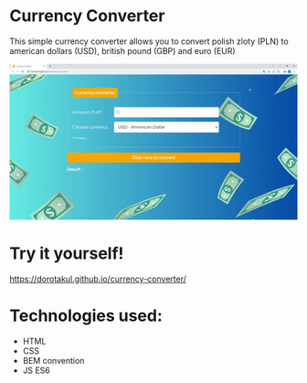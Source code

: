 # Currency Converter
This simple currency converter allows you to convert polish zloty (PLN) to american dollars (USD), british pound (GBP) and euro (EUR)

![](https://github.com/DorotaKul/currency-converter/blob/main/images/currency.gif?raw=true)
# Try it yourself!
https://dorotakul.github.io/currency-converter/

# Technologies used:
- HTML
- CSS
- BEM convention
- JS ES6
